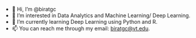 - 👋 Hi, I’m @biratgc
- 👀 I’m interested in Data Analytics and Machine Learning/ Deep Learning. 
- 🌱 I’m currently learning Deep Learning using Python and R. 
- 📫 You can reach me through my email: biratgc@vt.edu. 

<!---
biratgc/biratgc is a ✨ special ✨ repository because its `README.md` (this file) appears on your GitHub profile.
You can click the Preview link to take a look at your changes.
--->
